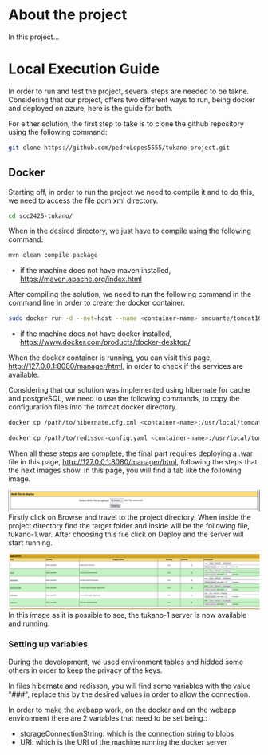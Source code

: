# About the project

In this project...

# Local Execution Guide

In order to run and test the project, several steps are needed to be takne. Considering that our project, offers two different ways to run, being docker and deployed on azure, here is the guide for both.

For either solution, the first step to take is to clone the github repository using the following command:

```bash
git clone https://github.com/pedroLopes5555/tukano-project.git
```

## Docker

Starting off, in order to run the project we need to compile it and to do this, we need to access the file pom.xml directory.

```bash
cd scc2425-tukano/
```

When in the desired directory, we just have to compile using the following command.

```bash
mvn clean compile package
```

- if the machine does not have maven installed, https://maven.apache.org/index.html

After compiling the solution, we need to run the following command in the command line in order to create the docker container.

```bash
sudo docker run -d --net=host --name <container-name> smduarte/tomcat10
```
- if the machine does not have docker installed, https://www.docker.com/products/docker-desktop/

When the docker container is running, you can visit this page, http://127.0.0.1:8080/manager/html, in order to check if the services are available.

Considering that our solution was implemented using hibernate for cache and postgreSQL, we need to use the following commands, to copy the configuration files into the tomcat docker directory.

```bash
docker cp /path/to/hibernate.cfg.xml <container-name>:/usr/local/tomcat/hibernate.cfg.xml
```

```bash
docker cp /path/to/redisson-config.yaml <container-name>:/usr/local/tomcat/redisson-config.yaml
```

When all these steps are complete, the final part requires deploying a .war file in this page, http://127.0.0.1:8080/manager/html, following the steps that the next images show.
In this page, you will find a tab like the following image.

![War file deploy](/images/war_deploy.png)
Firstly click on Browse and travel to the project directory. When inside the project directory find the target folder and inside will be the following file, tukano-1.war.
After choosing this file click on Deploy and the server will start running.

![Server available](/images/server.png)
In this image as it is possible to see, the tukano-1 server is now available and running.

### Setting up variables

During the development, we used environment tables and hidded some others in order to keep the privacy of the keys.

In files hibernate and redisson, you will find some variables with the value "###", replace this by the desired values in order
to allow the connection.

In order to make the webapp work, on the docker and on the webapp environment there are 2 variables that need to be set being.:
- storageConnectionString: which is the connection string to blobs
- URI: which is the URI of the machine running the docker server
